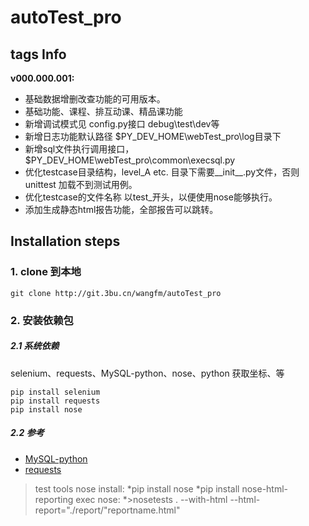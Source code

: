 autoTest_pro
=======================

## tags Info
**v000.000.001:**
+   基础数据增删改查功能的可用版本。
+   基础功能、课程、排互动课、精品课功能
+   新增调试模式见 config.py接口  debug\test\dev等
+   新增日志功能默认路径 $PY_DEV_HOME\webTest_pro\log目录下
+   新增sql文件执行调用接口，$PY_DEV_HOME\webTest_pro\common\execsql.py
+   优化testcase目录结构，level_A etc.  目录下需要__init__.py文件，否则unittest 加载不到测试用例。
+   优化testcase的文件名称 以test_开头，以便使用nose能够执行。
+   添加生成静态html报告功能，全部报告可以跳转。



## Installation steps

### 1. clone 到本地

```
git clone http://git.3bu.cn/wangfm/autoTest_pro
```


### 2. 安装依赖包


##### 2.1 系统依赖
selenium、requests、MySQL-python、nose、python 获取坐标、等
```
pip install selenium
pip install requests
pip install nose
```
##### 2.2 参考
+ [MySQL-python](https://pypi.python.org/pypi/MySQL-python)
+ [requests](http://docs.python-requests.org/zh_CN/latest/)






>test tools
nose install:
 *pip install nose
 *pip install nose-html-reporting
exec nose:
 *>nosetests . --with-html --html-report="./report/"reportname.html"
